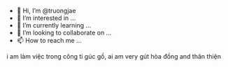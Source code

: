 - 👋 Hi, I’m @truongjae
- 👀 I’m interested in ...
- 🌱 I’m currently learning ...
- 💞️ I’m looking to collaborate on ...
- 📫 How to reach me ...

<!---
truongjae/truongjae is a ✨ special ✨ repository because its `README.md` (this file) appears on your GitHub profile.
You can click the Preview link to take a look at your changes.
--->
i am làm việc trong công ti gúc gồ, ai am very gút hòa đồng and thân thiện
